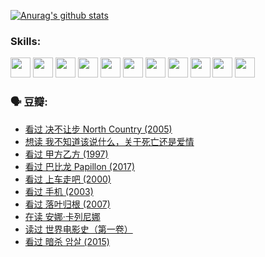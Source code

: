
[![Anurag's github stats](https://github-readme-stats.vercel.app/api?username=w940853815)](https://github.com/anuraghazra/github-readme-stats)

### Skills:

<code><img height="32" src="https://cdn.jsdelivr.net/npm/simple-icons@v5/icons/python.svg"></code>
<code><img height="32" src="https://cdn.jsdelivr.net/npm/simple-icons@v5/icons/javascript.svg"></code>
<code><img height="32" src="https://cdn.jsdelivr.net/npm/simple-icons@v5/icons/django.svg"></code>
<code><img height="32" src="https://cdn.jsdelivr.net/npm/simple-icons@v5/icons/flask.svg"></code>
<code><img height="32" src="https://cdn.jsdelivr.net/npm/simple-icons@v5/icons/vuetify.svg"></code>
<code><img height="32" src="https://cdn.jsdelivr.net/npm/simple-icons@v5/icons/git.svg"></code>
<code><img height="32" src="https://cdn.jsdelivr.net/npm/simple-icons@v5/icons/docker.svg"></code>
<code><img height="32" src="https://cdn.jsdelivr.net/npm/simple-icons@v5/icons/postgresql.svg"></code>
<code><img height="32" src="https://cdn.jsdelivr.net/npm/simple-icons@v5/icons/elasticsearch.svg"></code>
<code><img height="32" src="https://cdn.jsdelivr.net/npm/simple-icons@v5/icons/macos.svg"></code>
<code><img height="32" src="https://cdn.jsdelivr.net/npm/simple-icons@v5/icons/linux.svg"></code>

### 🗣 豆瓣:

<!-- DOUBAN-ACTIVITIES:START -->
- [看过 决不让步 North Country‎ (2005)](https://www.douban.com/people/136069238/status/3660051849/?_i=37497330)
- [想读 我不知道该说什么，关于死亡还是爱情](https://www.douban.com/people/136069238/status/3653363833/?_i=37497330)
- [看过 甲方乙方‎ (1997)](https://www.douban.com/people/136069238/status/3651577723/?_i=37497330)
- [看过 巴比龙 Papillon‎ (2017)](https://www.douban.com/people/136069238/status/3645198699/?_i=37497330)
- [看过 上车走吧‎ (2000)](https://www.douban.com/people/136069238/status/3637719305/?_i=37497330)
- [看过 手机‎ (2003)](https://www.douban.com/people/136069238/status/3637051304/?_i=37497330)
- [看过 落叶归根‎ (2007)](https://www.douban.com/people/136069238/status/3630316395/?_i=37497330)
- [在读 安娜·卡列尼娜](https://www.douban.com/people/136069238/status/3625420280/?_i=37497330)
- [读过 世界电影史（第一卷）](https://www.douban.com/people/136069238/status/3625419209/?_i=37497330)
- [看过 暗杀 암살‎ (2015)](https://www.douban.com/people/136069238/status/3621839871/?_i=37497330)
<!-- DOUBAN-ACTIVITIES:END -->
<!--
**w940853815/w940853815** is a ✨ _special_ ✨ repository because its `README.md` (this file) appears on your GitHub profile.

Here are some ideas to get you started:

- 🔭 I’m currently working on ...
- 🌱 I’m currently learning ...
- 👯 I’m looking to collaborate on ...
- 🤔 I’m looking for help with ...
- 💬 Ask me about ...
- 📫 How to reach me: ...
- 😄 Pronouns: ...
- ⚡ Fun fact: ...
-->
